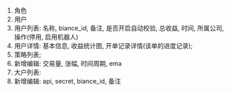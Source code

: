 1. 角色
2. 用户
3. 用户列表: 名称, biance_id, 备注, 是否开启自动校验, 总收益, 时间, 所属公司, 操作(停用, 启用机器人)
4. 用户详情: 基本信息, 收益统计图, 开单记录详情(该单的进度记录);
5. 策略列表;
6. 新增编辑: 交易量, 涨幅, 时间周期, ema
7. 大户列表:
8. 新增编辑: api, secret, biance_id, 备注
